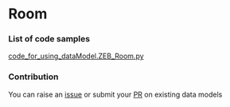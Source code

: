 # Room

### List of code samples 

<!-- 50-List of code -->

<!-- [code entry](link) -->
[code_for_using_dataModel.ZEB_Room.py](https://github.com/smart-data-models/dataModel.ZEB/blob/master/Room/code/code_for_using_dataModel.ZEB_Room.py)


<!-- /50-List of code -->

### Contribution
You can raise an [issue](https://github.com/smart-data-models/dataModel.ZEB/issues) or submit your [PR](https://github.com/smart-data-models/dataModel.ZEB/pulls) on existing data models

